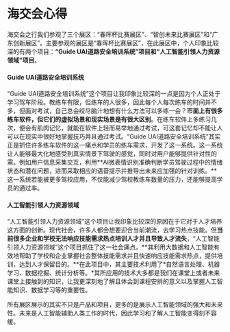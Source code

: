 # 海交会心得

海交会之行我们参观了三个展区：“春晖杯比赛展区”、“智创未来比赛展区”和“广东创新展区”。主要参观的展区是“春晖杯比赛展区”，在此展区中，个人印象比较深的有两个项目：**“Guide UAI道路安全培训系统”项目和“人工智能引领人力资源领域”项目**。

#### Guide UAI道路安全培训系统  
“Guide UAI道路安全培训系统”这个项目让我印象比较深的一点是因为个人正处于学习驾车阶段。教练车有限，但练车的人很多，因此每个人每次练车的时间并不多，但面对考试，自己总会绞尽脑汁地想有什么方法可以多练一会？**市面上有很多练车软件，但它们的虚拟场景和现实场景是有很大区别**。在练车软件上多练习几次，便会有肌肉记忆，就能在软件上轻而易举地通过考试，可这套记忆却不能让人可以在现实中很好地掌握技巧并且通过考试。“Guide UAI道路安全培训系统”其实正是抓住许多练车软件的这一痛点和学员的练车需求，开发了这一系统。这一系统让人能够最大化地感受到真实情景下驾驶的感觉，同时对用户能够提供针对性的需。例如用户信息采集交互，利用**AI微表情识别准确判断学员驾驶过程中的情绪状态和潜在问题，进而采取相应的语音提示并推导出未来应加强的针对训练。**这一系统若能被更多驾校应用，不仅能减少驾校教练车数量的压力，还能够提高学员的通过率。  

#### 人工智能引领人力资源领域  
“人工智能引领人力资源领域”这个项目让我印象比较深的原因在于它对于人才培养这方面的创新。现代社会，许多人都会想要迎合当前潮流，去学习热点技能。但**当前很多企业和学校无法响应技能需求热点培训人才并且导致人才流失**，“人工智能引领人力资源领域”这个项目抓住了这一社会痛点。**其利用大数据和人工智能有效地帮助了学校和企业掌握社会整体技能需求并且快速响应技能需求热点，提供培训，达到人才保留目的。**在此项目中，其主要技术利用了*自然语言处理、机器学习、数据挖掘、统计分析等。*其所应用的技术大多都是我们在课堂上或者未来课堂上接触到的知识，让我更深刻地了解且体会到课程安排的意义以及掌握人工智能知识、数据学习等的重要性。  

所有展区展示的其实不只是产品和项目，更多的是展示人工智能领域的强大和未来性。未来是人工智能辅助人类工作的时代，因此学习和了解人工智能变得刻不容缓。
